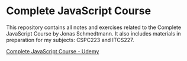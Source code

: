 # Complete JavaScript Course

This repository contains all notes and exercises related to the Complete JavaScript Course by Jonas Schmedtmann. It also includes materials in preparation for my subjects: CSPC223 and ITCS227.

[Complete JavaScript Course - Udemy]('https://www.udemy.com/course/the-complete-javascript-course/')